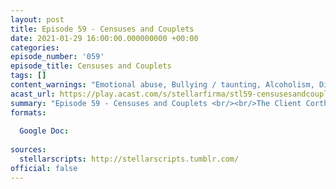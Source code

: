 ```yaml
---
layout: post
title: Episode 59 - Censuses and Couplets
date: 2021-01-29 16:00:00.000000000 +00:00
categories: 
episode_number: '059'
episode_title: Censuses and Couplets
tags: []
content_warnings: "Emotional abuse, Bullying / taunting, Alcoholism, Discussions of: arson & burns, Mentions of: childhood trauma, death & mass mortality, explosions, suggested animal death, self-harm & needles, self-recrimination"
acast_url: https://play.acast.com/s/stellarfirma/stl59-censusesandcouplets
summary: "Episode 59 - Censuses and Couplets <br/><br/>The Client Corthinos the Perplexed of the Placaters of Planetary Puzzles is requesting assistance due to the increasingly puzzling planets created by Stellar Firma Ltd. making it impossible to placate their deeply confused owners. <br/><br/>Management Consultants’ advice: deploy the Puzzlemaster, bake the active yeast, eat the chard, designatory japes, bring the knowledge bus pass, PUZZLEDOG!, pack your jorts, embarrass your way to success, hide things in hair, eat the pretzel of death."
formats:
  
  Google Doc: 
  
sources:
  stellarscripts: http://stellarscripts.tumblr.com/
official: false
---
```


